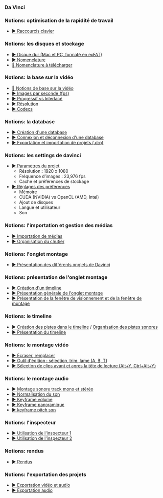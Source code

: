 <style>.md-header{display:none;}</style>

### Da Vinci

### Notions: optimisation de la rapidité de travail
* [▶️ Raccourcis clavier](https://cmontmorency365-my.sharepoint.com/:v:/g/personal/flpilote_cmontmorency_qc_ca/EVXvsWQk35pDvoBlL-_P1bwBaAQbglQe76wq8IkAuBtHiw?nav=eyJyZWZlcnJhbEluZm8iOnsicmVmZXJyYWxBcHAiOiJPbmVEcml2ZUZvckJ1c2luZXNzIiwicmVmZXJyYWxBcHBQbGF0Zm9ybSI6IldlYiIsInJlZmVycmFsTW9kZSI6InZpZXciLCJyZWZlcnJhbFZpZXciOiJNeUZpbGVzTGlua0NvcHkifX0&e=AbnOAK)


### Notions: les disques et stockage
* [▶️ Disque dur (Mac et PC, formaté en exFAT)](https://cmontmorency365-my.sharepoint.com/:f:/g/personal/flpilote_cmontmorency_qc_ca/EkkmPlf02DFPksOLkJ3dn3MBPTo2pHYwE3LKOhTQV3OyzQ?e=KKUKa0)
* [▶️ Nomenclature](https://cmontmorency365-my.sharepoint.com/:v:/g/personal/flpilote_cmontmorency_qc_ca/EeVA3XWXEnxHnvPZ2RZxBPUBAH0C6pS_xcWQw0P4Nl4zrg?nav=eyJyZWZlcnJhbEluZm8iOnsicmVmZXJyYWxBcHAiOiJPbmVEcml2ZUZvckJ1c2luZXNzIiwicmVmZXJyYWxBcHBQbGF0Zm9ybSI6IldlYiIsInJlZmVycmFsTW9kZSI6InZpZXciLCJyZWZlcnJhbFZpZXciOiJNeUZpbGVzTGlua0NvcHkifX0&e=16LvMg)
* [📁 Nomenclature à télécharger](https://cmontmorency365-my.sharepoint.com/:f:/g/personal/flpilote_cmontmorency_qc_ca/Egxvu2I7VNZDvAxg55EcdwwBvyNQVrcsSEwzqSNguUPo7Q?e=JvgeIF)

### Notions: la base sur la vidéo
* [📑 Notions de base sur la vidéo](https://cmontmorency365-my.sharepoint.com/:p:/g/personal/flpilote_cmontmorency_qc_ca/EcBqBM3-BDVMkUkaBlcHtZEBP-BVzWQBfZb-4mQt8ZEm4A?e=VdaTsS)
* [▶️ Images par seconde (fps)](https://cmontmorency365-my.sharepoint.com/:v:/g/personal/flpilote_cmontmorency_qc_ca/EYu_BgcpGjNIta_c1cCdTRABQyFr-2t7FwjqaWhc--ClPQ?nav=eyJyZWZlcnJhbEluZm8iOnsicmVmZXJyYWxBcHAiOiJPbmVEcml2ZUZvckJ1c2luZXNzIiwicmVmZXJyYWxBcHBQbGF0Zm9ybSI6IldlYiIsInJlZmVycmFsTW9kZSI6InZpZXciLCJyZWZlcnJhbFZpZXciOiJNeUZpbGVzTGlua0NvcHkifX0&e=QIzqe4)
* [▶️ Progressif vs Interlacé](https://cmontmorency365-my.sharepoint.com/:v:/g/personal/flpilote_cmontmorency_qc_ca/EU9BzudwcH9Hgh61xbWYPgIBMPZcfGn3ZCGY4VpcE7POtg?nav=eyJyZWZlcnJhbEluZm8iOnsicmVmZXJyYWxBcHAiOiJPbmVEcml2ZUZvckJ1c2luZXNzIiwicmVmZXJyYWxBcHBQbGF0Zm9ybSI6IldlYiIsInJlZmVycmFsTW9kZSI6InZpZXciLCJyZWZlcnJhbFZpZXciOiJNeUZpbGVzTGlua0NvcHkifX0&e=UTTD2E)
* [▶️ Résolution](https://cmontmorency365-my.sharepoint.com/:v:/g/personal/flpilote_cmontmorency_qc_ca/EeaVH-yC7vVEpS3tEGPToIYBafNfn-5anli52Ba7rGCCTQ?nav=eyJyZWZlcnJhbEluZm8iOnsicmVmZXJyYWxBcHAiOiJPbmVEcml2ZUZvckJ1c2luZXNzIiwicmVmZXJyYWxBcHBQbGF0Zm9ybSI6IldlYiIsInJlZmVycmFsTW9kZSI6InZpZXciLCJyZWZlcnJhbFZpZXciOiJNeUZpbGVzTGlua0NvcHkifX0&e=WO7mx5)
* [▶️ Codecs](https://cmontmorency365-my.sharepoint.com/:v:/g/personal/flpilote_cmontmorency_qc_ca/ERj6prqbarJLqjXswYaDkCIBECP3q24cuzQ74biUsfHz6Q?nav=eyJyZWZlcnJhbEluZm8iOnsicmVmZXJyYWxBcHAiOiJPbmVEcml2ZUZvckJ1c2luZXNzIiwicmVmZXJyYWxBcHBQbGF0Zm9ybSI6IldlYiIsInJlZmVycmFsTW9kZSI6InZpZXciLCJyZWZlcnJhbFZpZXciOiJNeUZpbGVzTGlua0NvcHkifX0&e=sxDWqD)

### Notions: la database
* [▶️ Création d'une database](https://cmontmorency365-my.sharepoint.com/:v:/g/personal/flpilote_cmontmorency_qc_ca/EQ6vYlV3pbBGmQgLuJxCyOcBi_Vwy7V8nnOAPGU85vXJjA?nav=eyJyZWZlcnJhbEluZm8iOnsicmVmZXJyYWxBcHAiOiJPbmVEcml2ZUZvckJ1c2luZXNzIiwicmVmZXJyYWxBcHBQbGF0Zm9ybSI6IldlYiIsInJlZmVycmFsTW9kZSI6InZpZXciLCJyZWZlcnJhbFZpZXciOiJNeUZpbGVzTGlua0NvcHkifX0&e=piKS4A)
* [▶️ Connexion et déconnexion d'une database](https://cmontmorency365-my.sharepoint.com/:v:/g/personal/flpilote_cmontmorency_qc_ca/EbVLIEr3IRdCngno0RspJlQBasMLk89GuZF6Mb6ZUThn8Q?nav=eyJyZWZlcnJhbEluZm8iOnsicmVmZXJyYWxBcHAiOiJPbmVEcml2ZUZvckJ1c2luZXNzIiwicmVmZXJyYWxBcHBQbGF0Zm9ybSI6IldlYiIsInJlZmVycmFsTW9kZSI6InZpZXciLCJyZWZlcnJhbFZpZXciOiJNeUZpbGVzTGlua0NvcHkifX0&e=akxfaN)
* [▶️ Exportation et importation de projets (.drp)](https://cmontmorency365-my.sharepoint.com/:v:/g/personal/flpilote_cmontmorency_qc_ca/EQJ0wbbQv5RNh2o2M_P5IccB-iwg-GhAL079zBIkR3SZ8g?nav=eyJyZWZlcnJhbEluZm8iOnsicmVmZXJyYWxBcHAiOiJPbmVEcml2ZUZvckJ1c2luZXNzIiwicmVmZXJyYWxBcHBQbGF0Zm9ybSI6IldlYiIsInJlZmVycmFsTW9kZSI6InZpZXciLCJyZWZlcnJhbFZpZXciOiJNeUZpbGVzTGlua0NvcHkifX0&e=fFry27)


### Notions: les settings de davinci
* [▶️ Paramètres du projet](https://cmontmorency365-my.sharepoint.com/:v:/g/personal/flpilote_cmontmorency_qc_ca/EbydqyrRFvNNkNaQBvrkY7IB2M5MMLn8D5E0rqz4B5cO4w?nav=eyJyZWZlcnJhbEluZm8iOnsicmVmZXJyYWxBcHAiOiJPbmVEcml2ZUZvckJ1c2luZXNzIiwicmVmZXJyYWxBcHBQbGF0Zm9ybSI6IldlYiIsInJlZmVycmFsTW9kZSI6InZpZXciLCJyZWZlcnJhbFZpZXciOiJNeUZpbGVzTGlua0NvcHkifX0&e=I0ugbJ)
  * Résolution : 1920 x 1080
  * Fréquence d’images : 23,976 fps
  * Cache et préférences de stockage
* [▶️ Réglages des préférences](https://cmontmorency365-my.sharepoint.com/:v:/g/personal/flpilote_cmontmorency_qc_ca/EWuNLoTg2zhNnTSmYmd2hxwBGzT-gt21y7SSo11xxs3wjA?nav=eyJyZWZlcnJhbEluZm8iOnsicmVmZXJyYWxBcHAiOiJPbmVEcml2ZUZvckJ1c2luZXNzIiwicmVmZXJyYWxBcHBQbGF0Zm9ybSI6IldlYiIsInJlZmVycmFsTW9kZSI6InZpZXciLCJyZWZlcnJhbFZpZXciOiJNeUZpbGVzTGlua0NvcHkifX0&e=GA7c4n)
  * Mémoire
  * CUDA (NVIDIA) vs OpenCL (AMD, Intel)
  * Ajout de disques
  * Langue et utilisateur
  * Son

### Notions: l'importation et gestion des médias
* [▶️ Importation de médias](https://cmontmorency365-my.sharepoint.com/:v:/g/personal/flpilote_cmontmorency_qc_ca/ETHBrkb-lF5Jk20s5KzusgMBMke6CZWQ3zWziWYjJXFyng?nav=eyJyZWZlcnJhbEluZm8iOnsicmVmZXJyYWxBcHAiOiJPbmVEcml2ZUZvckJ1c2luZXNzIiwicmVmZXJyYWxBcHBQbGF0Zm9ybSI6IldlYiIsInJlZmVycmFsTW9kZSI6InZpZXciLCJyZWZlcnJhbFZpZXciOiJNeUZpbGVzTGlua0NvcHkifX0&e=c7wycm)
* [▶️ Organisation du chutier](https://cmontmorency365-my.sharepoint.com/:v:/g/personal/flpilote_cmontmorency_qc_ca/EQxK2gc50IBErGjv7uMOMt4BcdTCre62y6ZHD6SAUQkkZA?nav=eyJyZWZlcnJhbEluZm8iOnsicmVmZXJyYWxBcHAiOiJPbmVEcml2ZUZvckJ1c2luZXNzIiwicmVmZXJyYWxBcHBQbGF0Zm9ybSI6IldlYiIsInJlZmVycmFsTW9kZSI6InZpZXciLCJyZWZlcnJhbFZpZXciOiJNeUZpbGVzTGlua0NvcHkifX0&e=yLkAvd)


### Notions: l'onglet montage
* [▶️ Présentation des différents onglets de Davinci ](https://cmontmorency365-my.sharepoint.com/:v:/g/personal/flpilote_cmontmorency_qc_ca/EROcXiTqDIhCon7AopZhYQ4BkoB8HJSEha37J4jESD_7oA?nav=eyJyZWZlcnJhbEluZm8iOnsicmVmZXJyYWxBcHAiOiJPbmVEcml2ZUZvckJ1c2luZXNzIiwicmVmZXJyYWxBcHBQbGF0Zm9ybSI6IldlYiIsInJlZmVycmFsTW9kZSI6InZpZXciLCJyZWZlcnJhbFZpZXciOiJNeUZpbGVzTGlua0NvcHkifX0&e=yqhvGy)

### Notions: présentation de l'onglet montage
* [▶️ Création d'un timeline](https://cmontmorency365-my.sharepoint.com/:v:/g/personal/flpilote_cmontmorency_qc_ca/EW0qYkLbAMNAu6i8EwxClcYBW9zMJnLTDJXER8sMKPoiOA?nav=eyJyZWZlcnJhbEluZm8iOnsicmVmZXJyYWxBcHAiOiJPbmVEcml2ZUZvckJ1c2luZXNzIiwicmVmZXJyYWxBcHBQbGF0Zm9ybSI6IldlYiIsInJlZmVycmFsTW9kZSI6InZpZXciLCJyZWZlcnJhbFZpZXciOiJNeUZpbGVzTGlua0NvcHkifX0&e=GOX0og)
* [▶️ Présentation générale de l'onglet montage](https://cmontmorency365-my.sharepoint.com/:v:/g/personal/flpilote_cmontmorency_qc_ca/EZs7YWt7rRpHuanRkNkT53UB5cNBe11p1rU5-Xqi0djMGw?nav=eyJyZWZlcnJhbEluZm8iOnsicmVmZXJyYWxBcHAiOiJPbmVEcml2ZUZvckJ1c2luZXNzIiwicmVmZXJyYWxBcHBQbGF0Zm9ybSI6IldlYiIsInJlZmVycmFsTW9kZSI6InZpZXciLCJyZWZlcnJhbFZpZXciOiJNeUZpbGVzTGlua0NvcHkifX0&e=45smcv)
* [▶️ Présentation de la fenêtre de visionnement et de la fenêtre de montage](https://cmontmorency365-my.sharepoint.com/:v:/g/personal/flpilote_cmontmorency_qc_ca/ESRNqSnOL65GhniwhoRG-w8BOWkrGMWQii1xUAnBh3ev7Q?nav=eyJyZWZlcnJhbEluZm8iOnsicmVmZXJyYWxBcHAiOiJPbmVEcml2ZUZvckJ1c2luZXNzIiwicmVmZXJyYWxBcHBQbGF0Zm9ybSI6IldlYiIsInJlZmVycmFsTW9kZSI6InZpZXciLCJyZWZlcnJhbFZpZXciOiJNeUZpbGVzTGlua0NvcHkifX0&e=LwhmWB)


### Notions: le timeline
* [▶️ Création des pistes dans le timeline](https://cmontmorency365-my.sharepoint.com/:v:/g/personal/flpilote_cmontmorency_qc_ca/EWrpQdSULDhNuyQGqvRmrC4BnAWw0YoipOAkCVgiBYq0Sw?nav=eyJyZWZlcnJhbEluZm8iOnsicmVmZXJyYWxBcHAiOiJPbmVEcml2ZUZvckJ1c2luZXNzIiwicmVmZXJyYWxBcHBQbGF0Zm9ybSI6IldlYiIsInJlZmVycmFsTW9kZSI6InZpZXciLCJyZWZlcnJhbFZpZXciOiJNeUZpbGVzTGlua0NvcHkifX0&e=vvmlPd) / [Organisation des pistes sonores](https://cmontmorency365-my.sharepoint.com/:p:/g/personal/flpilote_cmontmorency_qc_ca/EQvzdX1_LGhFmHkGv0k-WVkB7rHpALBZgIeHF74vcgXkXw?e=Gkaj4c)
* [▶️ Présentation du timeline](https://cmontmorency365-my.sharepoint.com/:v:/g/personal/flpilote_cmontmorency_qc_ca/EZ1qkeiCxgBJkcF8f9wHFTEB4fbFQKTsVIEjBBPwVbkHwA?nav=eyJyZWZlcnJhbEluZm8iOnsicmVmZXJyYWxBcHAiOiJPbmVEcml2ZUZvckJ1c2luZXNzIiwicmVmZXJyYWxBcHBQbGF0Zm9ybSI6IldlYiIsInJlZmVycmFsTW9kZSI6InZpZXciLCJyZWZlcnJhbFZpZXciOiJNeUZpbGVzTGlua0NvcHkifX0&e=ZsHfF9)

### Notions: le montage vidéo
* [▶️ Écraser, remplacer](https://cmontmorency365-my.sharepoint.com/:v:/g/personal/flpilote_cmontmorency_qc_ca/EUrF-tOJ0JBIta4i9wpJ0zcBbwRgya5dXBRhndufKO5UNA?nav=eyJyZWZlcnJhbEluZm8iOnsicmVmZXJyYWxBcHAiOiJPbmVEcml2ZUZvckJ1c2luZXNzIiwicmVmZXJyYWxBcHBQbGF0Zm9ybSI6IldlYiIsInJlZmVycmFsTW9kZSI6InZpZXciLCJyZWZlcnJhbFZpZXciOiJNeUZpbGVzTGlua0NvcHkifX0&e=Ch80HR)
* [▶️ Outil d'édition : sélection, trim, lame (A, B, T)](https://cmontmorency365-my.sharepoint.com/:v:/g/personal/flpilote_cmontmorency_qc_ca/EX6L4KLM8ExBn6zC5EA68BsBt8Re7IpouE72j898a9JfUQ?nav=eyJyZWZlcnJhbEluZm8iOnsicmVmZXJyYWxBcHAiOiJPbmVEcml2ZUZvckJ1c2luZXNzIiwicmVmZXJyYWxBcHBQbGF0Zm9ybSI6IldlYiIsInJlZmVycmFsTW9kZSI6InZpZXciLCJyZWZlcnJhbFZpZXciOiJNeUZpbGVzTGlua0NvcHkifX0&e=VXLcOU)
* [▶️ Sélection de clips avant et après la tête de lecture (Alt+Y, Ctrl+Alt+Y)](https://cmontmorency365-my.sharepoint.com/:v:/g/personal/flpilote_cmontmorency_qc_ca/EQxqDPfGp_pJgtvbv8yLtfwBoB-BJJWE3_wn8S9cO1fCeQ?nav=eyJyZWZlcnJhbEluZm8iOnsicmVmZXJyYWxBcHAiOiJPbmVEcml2ZUZvckJ1c2luZXNzIiwicmVmZXJyYWxBcHBQbGF0Zm9ybSI6IldlYiIsInJlZmVycmFsTW9kZSI6InZpZXciLCJyZWZlcnJhbFZpZXciOiJNeUZpbGVzTGlua0NvcHkifX0&e=UsPOUd)

### Notions: le montage audio
* [▶️ Montage sonore track mono et stéréo 
](https://cmontmorency365-my.sharepoint.com/:v:/g/personal/flpilote_cmontmorency_qc_ca/EUQc8fwZD7dIoLNbJQmtmcoBwPkehrYwhT9oMOjFrXcnQA?nav=eyJyZWZlcnJhbEluZm8iOnsicmVmZXJyYWxBcHAiOiJPbmVEcml2ZUZvckJ1c2luZXNzIiwicmVmZXJyYWxBcHBQbGF0Zm9ybSI6IldlYiIsInJlZmVycmFsTW9kZSI6InZpZXciLCJyZWZlcnJhbFZpZXciOiJNeUZpbGVzTGlua0NvcHkifX0&e=EYJL2b)
* [▶️ Normalisation du son](https://cmontmorency365-my.sharepoint.com/:v:/g/personal/flpilote_cmontmorency_qc_ca/EY8KmAleO-VPn3TBTEnZ9OYBZ7upASoFTHbMaxvANa62nw?nav=eyJyZWZlcnJhbEluZm8iOnsicmVmZXJyYWxBcHAiOiJPbmVEcml2ZUZvckJ1c2luZXNzIiwicmVmZXJyYWxBcHBQbGF0Zm9ybSI6IldlYiIsInJlZmVycmFsTW9kZSI6InZpZXciLCJyZWZlcnJhbFZpZXciOiJNeUZpbGVzTGlua0NvcHkifX0&e=trWKxK)
* [▶️ Keyframe volume](https://cmontmorency365-my.sharepoint.com/:v:/g/personal/flpilote_cmontmorency_qc_ca/EY8KmAleO-VPn3TBTEnZ9OYBZ7upASoFTHbMaxvANa62nw?nav=eyJyZWZlcnJhbEluZm8iOnsicmVmZXJyYWxBcHAiOiJPbmVEcml2ZUZvckJ1c2luZXNzIiwicmVmZXJyYWxBcHBQbGF0Zm9ybSI6IldlYiIsInJlZmVycmFsTW9kZSI6InZpZXciLCJyZWZlcnJhbFZpZXciOiJNeUZpbGVzTGlua0NvcHkifX0&e=trWKxK)
* [▶️ Keyframe panoramique](https://cmontmorency365-my.sharepoint.com/:v:/g/personal/flpilote_cmontmorency_qc_ca/EY8KmAleO-VPn3TBTEnZ9OYBZ7upASoFTHbMaxvANa62nw?nav=eyJyZWZlcnJhbEluZm8iOnsicmVmZXJyYWxBcHAiOiJPbmVEcml2ZUZvckJ1c2luZXNzIiwicmVmZXJyYWxBcHBQbGF0Zm9ybSI6IldlYiIsInJlZmVycmFsTW9kZSI6InZpZXciLCJyZWZlcnJhbFZpZXciOiJNeUZpbGVzTGlua0NvcHkifX0&e=trWKxK)
* [▶️ keyframe pitch son](https://cmontmorency365-my.sharepoint.com/:v:/g/personal/flpilote_cmontmorency_qc_ca/EWTF7KJwz99EqqnOjNSMjMYBa7zEhZvetVDbIzkaBMAkSQ?nav=eyJyZWZlcnJhbEluZm8iOnsicmVmZXJyYWxBcHAiOiJPbmVEcml2ZUZvckJ1c2luZXNzIiwicmVmZXJyYWxBcHBQbGF0Zm9ybSI6IldlYiIsInJlZmVycmFsTW9kZSI6InZpZXciLCJyZWZlcnJhbFZpZXciOiJNeUZpbGVzTGlua0NvcHkifX0&e=6zZfch)

### Notions: l'inspecteur 
* [▶️ Utilisation de l'inspecteur 1](https://cmontmorency365-my.sharepoint.com/:v:/r/personal/flpilote_cmontmorency_qc_ca/Documents/01_cours/01_college/cours_video/_capsules_montage/_capsules_da_vinci/01_capsules_da_vinci/01_da_vinci_de_base/16_montage_video/04_onglet_montage_inspecteur_1.mp4?csf=1&web=1&nav=eyJyZWZlcnJhbEluZm8iOnsicmVmZXJyYWxBcHAiOiJPbmVEcml2ZUZvckJ1c2luZXNzIiwicmVmZXJyYWxBcHBQbGF0Zm9ybSI6IldlYiIsInJlZmVycmFsTW9kZSI6InZpZXciLCJyZWZlcnJhbFZpZXciOiJNeUZpbGVzTGlua0NvcHkifX0&e=rN6LMZ)
* [▶️ Utilisation de l'inspecteur 2](https://cmontmorency365-my.sharepoint.com/:v:/g/personal/flpilote_cmontmorency_qc_ca/Ed1bZq74SjtCtb-SpS5RDFEBR5TBonsT9DAi2KvzTG9pYw?nav=eyJyZWZlcnJhbEluZm8iOnsicmVmZXJyYWxBcHAiOiJPbmVEcml2ZUZvckJ1c2luZXNzIiwicmVmZXJyYWxBcHBQbGF0Zm9ybSI6IldlYiIsInJlZmVycmFsTW9kZSI6InZpZXciLCJyZWZlcnJhbFZpZXciOiJNeUZpbGVzTGlua0NvcHkifX0&e=syujLB)


### Notions: rendus
* [▶️ Rendus](https://cmontmorency365-my.sharepoint.com/:v:/g/personal/flpilote_cmontmorency_qc_ca/Ed1Dalo2wONNnuonrlT0IzsBuaGe85t1zZaoujcY35-Y1A?nav=eyJyZWZlcnJhbEluZm8iOnsicmVmZXJyYWxBcHAiOiJPbmVEcml2ZUZvckJ1c2luZXNzIiwicmVmZXJyYWxBcHBQbGF0Zm9ybSI6IldlYiIsInJlZmVycmFsTW9kZSI6InZpZXciLCJyZWZlcnJhbFZpZXciOiJNeUZpbGVzTGlua0NvcHkifX0&e=s8Q2ds)


### Notions: l'exportation des projets
* [▶️ Exportation vidéo et audio ](https://cmontmorency365-my.sharepoint.com/:v:/r/personal/flpilote_cmontmorency_qc_ca/Documents/01_cours/01_college/cours_video/_capsules_montage/_capsules_da_vinci/01_capsules_da_vinci/01_da_vinci_de_base/26_exportation/01_exportation_video_audio.mp4?csf=1&web=1&nav=eyJyZWZlcnJhbEluZm8iOnsicmVmZXJyYWxBcHAiOiJPbmVEcml2ZUZvckJ1c2luZXNzIiwicmVmZXJyYWxBcHBQbGF0Zm9ybSI6IldlYiIsInJlZmVycmFsTW9kZSI6InZpZXciLCJyZWZlcnJhbFZpZXciOiJNeUZpbGVzTGlua0NvcHkifX0&e=WkjifX)
* [▶️ Exportation audio](https://cmontmorency365-my.sharepoint.com/:v:/g/personal/flpilote_cmontmorency_qc_ca/EbwwYHFcorNNvN0mMjFIK-oBhngodo_2cUp1IlotSg_JbA?nav=eyJyZWZlcnJhbEluZm8iOnsicmVmZXJyYWxBcHAiOiJPbmVEcml2ZUZvckJ1c2luZXNzIiwicmVmZXJyYWxBcHBQbGF0Zm9ybSI6IldlYiIsInJlZmVycmFsTW9kZSI6InZpZXciLCJyZWZlcnJhbFZpZXciOiJNeUZpbGVzTGlua0NvcHkifX0&e=zO8cat)
